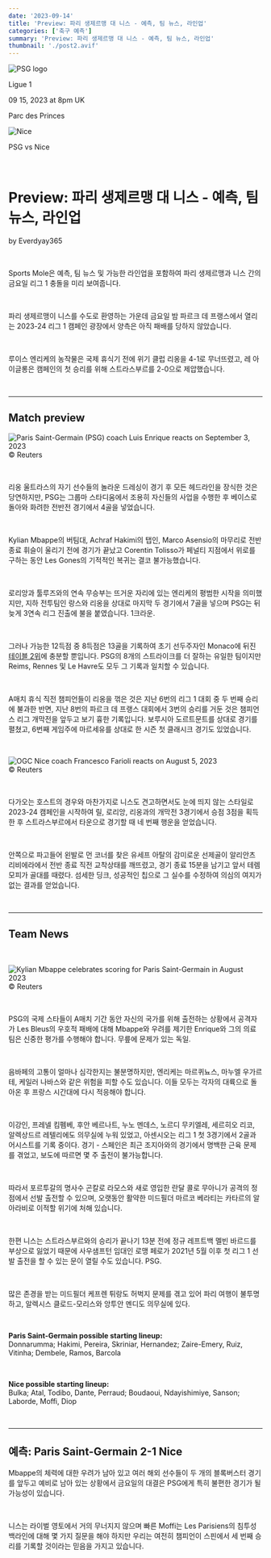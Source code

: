 ```yaml
---
date: '2023-09-14'
title: 'Preview: 파리 생제르맹 대 니스 - 예측, 팀 뉴스, 라인업'
categories: ['축구 예측']
summary: 'Preview: 파리 생제르맹 대 니스 - 예측, 팀 뉴스, 라인업'
thumbnail: './post2.avif'
---
```


![PSG logo](https://sm.imgix.net/19/06/psglog.png?w=60&h=60&auto=compress,format&fit=clip 'PSG logo')

Ligue 1

09 15, 2023 at 8pm UK

Parc des Princes

![Nice](https://sm.imgix.net/19/06/nicelog.png?w=60&h=60&auto=compress,format&fit=clip 'Nice')

PSG vs Nice

<br />

# Preview: 파리 생제르맹 대 니스 - 예측, 팀 뉴스, 라인업

by Everdyay365

<br />

Sports Mole은 예측, 팀 뉴스 및 가능한 라인업을 포함하여 파리 생제르맹과 니스 간의 금요일 리그 1 충돌을 미리 보여줍니다.

<br />

파리 생제르맹이 니스를 수도로 환영하는 가운데 금요일 밤 파르크 데 프랭스에서 열리는 2023-24 리그 1 캠페인 광장에서 양측은 아직 패배를 당하지 않았습니다.

<br />

루이스 엔리케의 농작물은 국제 휴식기 전에 위기 클럽 리옹을 4-1로 무너뜨렸고, 레 아이글롱은 캠페인의 첫 승리를 위해 스트라스부르를 2-0으로 제압했습니다.

<br />

---

## Match preview

![Paris Saint-Germain (PSG) coach Luis Enrique reacts on September 3, 2023](https://sm.imgix.net/23/36/luis-enrique.jpg?w=640&h=480&auto=compress,format&fit=clip 'Paris Saint-Germain (PSG) coach Luis Enrique reacts on September 3, 2023')
<br />© Reuters

<br />

리옹 울트라스의 자기 선수들의 놀라운 드레싱이 경기 후 모든 헤드라인을 장식한 것은 당연하지만, PSG는 그룹마 스타디움에서 조용히 자신들의 사업을 수행한 후 베이스로 돌아와 화려한 전반전 경기에서 4골을 넣었습니다.

<br />

Kylian Mbappe의 버팀대, Achraf Hakimi의 탭인, Marco Asensio의 마무리로 전반 종료 휘슬이 울리기 전에 경기가 끝났고 Corentin Tolisso가 페널티 지점에서 위로를 구하는 동안 Les Gones의 기적적인 복귀는 결코 불가능했습니다.

<br />

로리앙과 툴루즈와의 연속 무승부는 뜨거운 자리에 있는 엔리케의 평범한 시작을 의미했지만, 지하 전투팀인 랑스와 리옹을 상대로 마지막 두 경기에서 7골을 넣으며 PSG는 뒤늦게 3연속 리그 진출에 불을 붙였습니다. 1크라운.

<br />

그러나 가능한 12득점 중 8득점은 13골을 기록하여 초기 선두주자인 Monaco에 뒤진 [테이블 2위](/football/ligue-1/table.html)에 충분할 뿐입니다. PSG의 8개의 스트라이크를 더 잘하는 유일한 팀이지만 Reims, Rennes 및 Le Havre도 모두 그 기록과 일치할 수 있습니다.

<br />

A매치 휴식 직전 챔피언들이 리옹을 꺾은 것은 지난 6번의 리그 1 대회 중 두 번째 승리에 불과한 반면, 지난 8번의 파르크 데 프랭스 대회에서 3번의 승리를 거둔 것은 챔피언스 리그 개막전을 앞두고 보기 흉한 기록입니다. 보루시아 도르트문트를 상대로 경기를 펼쳤고, 6번째 게임주에 마르세유를 상대로 한 시즌 첫 클래시크 경기도 있었습니다.

<br />

![OGC Nice coach Francesco Farioli reacts on August 5, 2023](https://sm.imgix.net/23/32/francesco-farioli.jpg?w=640&h=480&auto=compress,format&fit=clip 'OGC Nice coach Francesco Farioli reacts on August 5, 2023')
<br />© Reuters

<br />

다가오는 호스트의 경우와 마찬가지로 니스도 견고하면서도 눈에 띄지 않는 스타일로 2023-24 캠페인을 시작하여 릴, 로리앙, 리옹과의 개막전 3경기에서 승점 3점을 획득한 후 스트라스부르에서 타운으로 경기할 때 네 번째 행운을 얻었습니다.

<br />

안쪽으로 파고들어 왼발로 먼 코너를 찾은 유세프 아탈의 감미로운 선제골이 알리안츠 리비에라에서 전반 종료 직전 교착상태를 깨뜨렸고, 경기 종료 15분을 남기고 앞서 테렘 모피가 골대를 때렸다. 섬세한 딩크, 성공적인 칩으로 그 실수를 수정하여 의심의 여지가 없는 결과를 얻었습니다.

<br />

---

## Team News

<br />

![Kylian Mbappe celebrates scoring for Paris Saint-Germain in August 2023](https://sm.imgix.net/23/35/kylian-mbappe.jpg?w=640&h=480&auto=compress,format&fit=clip 'Kylian Mbappe celebrates scoring for Paris Saint-Germain in August 2023')
<br />© Reuters

<br />

PSG의 국제 스타들이 A매치 기간 동안 자신의 국가를 위해 출전하는 상황에서 공격자가 Les Bleus의 우호적 패배에 대해 Mbappe와 우려를 제기한 Enrique와 그의 의료 팀은 신중한 평가를 수행해야 합니다. 무릎에 문제가 있는 독일.

<br />

음바페의 고통이 얼마나 심각한지는 불분명하지만, 엔리케는 마르퀴뇨스, 마누엘 우가르테, 케일러 나바스와 같은 위험을 피할 수도 있습니다. 이들 모두는 각자의 대륙으로 돌아온 후 프랑스 시간대에 다시 적응해야 합니다.

<br />

이강인, 프레넬 킴펨베, 후안 베르나트, 누노 멘데스, 노르디 무키엘레, 세르히오 리코, 알렉상드르 레텔리에도 의무실에 누워 있었고, 아센시오는 리그 1 첫 3경기에서 2골과 어시스트를 기록 중이다. 경기 - 스페인은 최근 조지아와의 경기에서 명백한 근육 문제를 겪었고, 보도에 따르면 몇 주 출전이 불가능합니다.

<br />

따라서 포르투갈의 명사수 곤칼로 라모스와 새로 영입한 란달 콜로 무아니가 공격의 정점에서 선발 출전할 수 있으며, 오랫동안 활약한 미드필더 마르코 베라티는 카타르의 알 아라비로 이적할 위기에 처해 있습니다.

<br />

한편 니스는 스트라스부르와의 승리가 끝나기 13분 전에 정규 레프트백 멜빈 바르드를 부상으로 잃었기 때문에 사우샘프턴 임대인 로맹 페로가 2021년 5월 이후 첫 리그 1 선발 출전을 할 수 있는 문이 열릴 수도 있습니다. PSG.

<br />

많은 존경을 받는 미드필더 케프렌 튀랑도 허벅지 문제를 겪고 있어 파리 여행이 불투명하고, 알렉시스 클로드-모리스와 앙투안 멘디도 의무실에 있다.

<br />

**Paris Saint-Germain possible starting lineup:**  
Donnarumma; Hakimi, Pereira, Skriniar, Hernandez; Zaire-Emery, Ruiz, Vitinha; Dembele, Ramos, Barcola

<br />

**Nice possible starting lineup:**  
Bulka; Atal, Todibo, Dante, Perraud; Boudaoui, Ndayishimiye, Sanson; Laborde, Moffi, Diop

<br />

---

## 예측: Paris Saint-Germain 2-1 Nice

Mbappe의 체력에 대한 우려가 남아 있고 여러 해외 선수들이 두 개의 블록버스터 경기를 앞두고 예비로 남아 있는 상황에서 금요일의 대결은 PSG에게 특히 불편한 경기가 될 가능성이 있습니다.

<br />

니스는 라이벌 영토에서 거의 무너지지 않으며 빠른 Moffi는 Les Parisiens의 침투성 백라인에 대해 몇 가지 질문을 해야 하지만 우리는 여전히 챔피언이 스핀에서 세 번째 승리를 기록할 것이라는 믿음을 가지고 있습니다.

<br />
